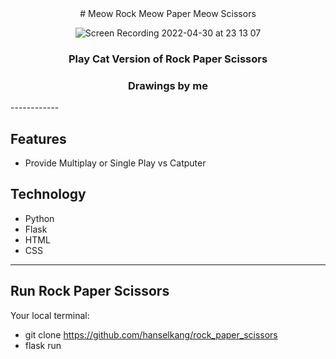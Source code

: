 <div align="center"> 
# Meow Rock Meow Paper Meow Scissors

![Screen Recording 2022-04-30 at 23 13 07](https://user-images.githubusercontent.com/43307207/166124398-08d91f04-e1b1-4a89-9bd9-67631ccaedb9.gif)
 

### Play Cat Version of Rock Paper Scissors
### Drawings by me
</div>
------------



## Features
* Provide Multiplay or Single Play vs Catputer



## Technology
* Python
* Flask
* HTML
* CSS


------------

## Run Rock Paper Scissors
Your local terminal:
- git clone https://github.com/hanselkang/rock_paper_scissors
- flask run
